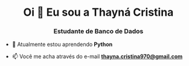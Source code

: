 <h1 align="center">Oi 👋 Eu sou a Thayná Cristina</h1>
<h3 align="center">Estudante de Banco de Dados</h3>

- 🌱 Atualmente estou aprendendo **Python**

- 📫 Você me acha através do e-mail **thayna.cristina970@gmail.com**

